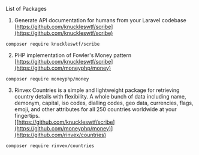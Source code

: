 List of Packages

1. Generate API documentation for humans from your Laravel codebase   
[https://github.com/knuckleswtf/scribe](https://github.com/knuckleswtf/scribe)
```
composer require knuckleswtf/scribe
```
2. PHP implementation of Fowler's Money pattern   
[https://github.com/knuckleswtf/scribe](https://github.com/moneyphp/money)
```
composer require moneyphp/money
```
3. Rinvex Countries is a simple and lightweight package for retrieving country details with flexibility. A whole bunch of data including name, demonym, capital, iso codes, dialling codes, geo data, currencies, flags, emoji, and other attributes for all 250 countries worldwide at your fingertips.   
[[https://github.com/knuckleswtf/scribe](https://github.com/moneyphp/money)](https://github.com/rinvex/countries)
```
composer require rinvex/countries
```

